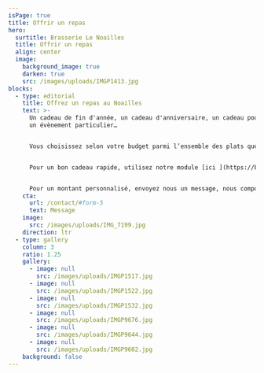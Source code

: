 ```yaml
---
isPage: true
title: Offrir un repas
hero:
  surtitle: Brasserie Le Noailles
  title: Offrir un repas
  align: center
  image:
    background_image: true
    darken: true
    src: /images/uploads/IMGP1413.jpg
blocks:
  - type: editorial
    title: Offrez un repas au Noailles
    text: >-
      Un cadeau de fin d'année, un cadeau d'anniversaire, un cadeau pour fêter
      un évènement particulier…


      Vous choisissez selon votre budget parmi l’ensemble des plats que nous proposons à [la carte](/la-carte/).


      Pour un bon cadeau rapide, utilisez notre module [ici ](https://bookings.zenchef.com/shop?rid=376082)


      Pour un montant personnalisé, envoyez nous un message, nous composerons ensemble votre bon cadeau.
    cta:
      url: /contact/#form-5
      text: Message
    image:
      src: /images/uploads/IMG_7199.jpg
    direction: ltr
  - type: gallery
    column: 3
    ratio: 1.25
    gallery:
      - image: null
        src: /images/uploads/IMGP1517.jpg
      - image: null
        src: /images/uploads/IMGP1522.jpg
      - image: null
        src: /images/uploads/IMGP1532.jpg
      - image: null
        src: /images/uploads/IMGP9676.jpg
      - image: null
        src: /images/uploads/IMGP9644.jpg
      - image: null
        src: /images/uploads/IMGP9602.jpg
    background: false
---
```

